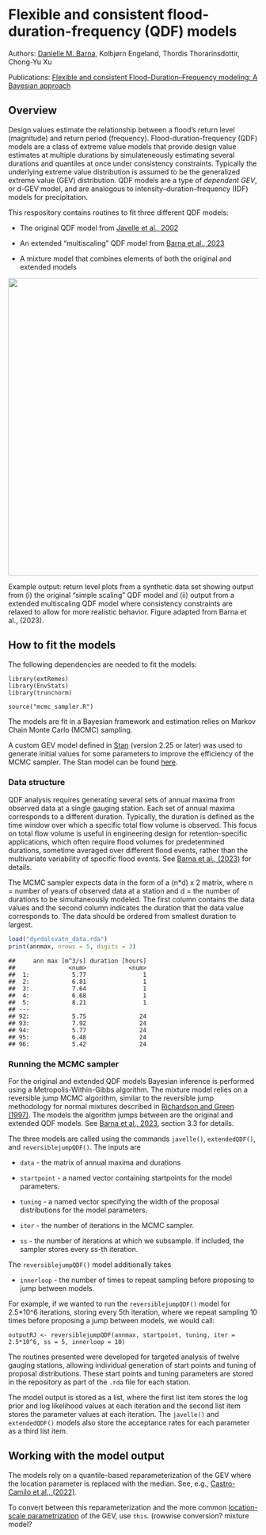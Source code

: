 Flexible and consistent flood-duration-frequency (QDF) models
================

Authors: [Danielle M.
Barna](https://scholar.google.com/citations?hl=no&user=homV8wQAAAAJ),
Kolbjørn Engeland, Thordis Thorarinsdottir, Chong-Yu Xu

Publications: [Flexible and consistent Flood–Duration–Frequency
modeling: A Bayesian
approach](https://www.sciencedirect.com/science/article/pii/S0022169423003906#b34)

## Overview

Design values estimate the relationship between a flood’s return level
(magnitude) and return period (frequency). Flood-duration-frequency
(QDF) models are a class of extreme value models that provide design
value estimates at multiple durations by simulateneously estimating
several durations and quantiles at once under consistency constraints.
Typically the underlying extreme value distribution is assumed to be the
generalized extreme value (GEV) distribution. QDF models are a type of
*dependent GEV*, or d-GEV model, and are analogous to
intensity–duration–frequency (IDF) models for precipitation.

This respository contains routines to fit three different QDF models:

- The original QDF model from [Javelle et al.,
  2002](https://www.sciencedirect.com/science/article/pii/S0022169401005777)

- An extended “multiscaling” QDF model from [Barna et al.,
  2023](https://www.sciencedirect.com/science/article/pii/S0022169423003906#b34)

- A mixture model that combines elements of both the original and
  extended models

<img src="https://github.com/ClimDesign/QDF/assets/49793254/ee515bf8-0c44-4436-88e0-44b1ea58c726" width="600">

Example output: return level plots from a synthetic data set showing
output from (i) the original “simple scaling” QDF model and (ii) output
from a extended multiscaling QDF model where consistency constraints are
relaxed to allow for more realistic behavior. Figure adapted from Barna
et al., (2023).

## How to fit the models

The following dependencies are needed to fit the models:

    library(extRemes)
    library(EnvStats)
    library(truncnorm)

    source("mcmc_sampler.R")

The models are fit in a Bayesian framework and estimation relies on
Markov Chain Monte Carlo (MCMC) sampling.

A custom GEV model defined in [Stan](https://mc-stan.org/) (version 2.25 or later) was used to 
generate initial values for some parameters to improve the efficiency of
the MCMC sampler. The Stan model can be found [here](/Stan).

### Data structure

QDF analysis requires generating several sets of annual maxima from observed data at a single gauging station. Each set of annual maxima corresponds to a different duration. Typically, the duration is defined as the time window over which a specific total flow volume is observed. This focus on total flow volume is useful in engineering design for retention-specific applications, which often require flood volumes for predetermined durations, sometime averaged over different flood events, rather than the multivariate variability of specific flood events. See [Barna et al.,
(2023)](https://www.sciencedirect.com/science/article/pii/S0022169423003906#b34)
for details.

The MCMC sampler expects data in the form of a (n\*d) x 2 matrix, where
n = number of years of observed data at a station and d = the number of
durations to be simultaneously modeled. The first column contains the
data values and the second column indicates the duration that the data
value corresponds to. The data should be ordered from smallest duration
to largest.

``` r
load("dyrdalsvatn_data.rda")
print(annmax, nrows = 5, digits = 3)
```

    ##     ann max [m^3/s] duration [hours]
    ##               <num>            <num>
    ##  1:            5.77                1
    ##  2:            6.81                1
    ##  3:            7.64                1
    ##  4:            6.68                1
    ##  5:            8.21                1
    ## ---                                 
    ## 92:            5.75               24
    ## 93:            7.92               24
    ## 94:            5.77               24
    ## 95:            6.48               24
    ## 96:            5.42               24

### Running the MCMC sampler

For the original and extended QDF models Bayesian inference is performed
using a Metropolis-Within-Gibbs algorithm. The mixture model relies on a
reversible jump MCMC algorithm, similar to the reversible jump
methodology for normal mixtures described in [Richardson and Green
(1997)](https://academic.oup.com/jrsssb/article/59/4/731/7083042). The
models the algorithm jumps between are the original and extended QDF
models. See [Barna et al.,
2023](https://www.sciencedirect.com/science/article/pii/S0022169423003906#b34),
section 3.3 for details.

The three models are called using the commands `javelle()`,
`extendedQDF()`, and `reversiblejumpQDF()`. The inputs are

- `data` - the matrix of annual maxima and durations

- `startpoint` - a named vector containing startpoints for the model
  parameters.

- `tuning` - a named vector specifying the width of the proposal
  distributions for the model parameters.

- `iter` - the number of iterations in the MCMC sampler.

- `ss` - the number of iterations at which we subsample. If included,
  the sampler stores every ss-th iteration.

The `reversiblejumpQDF()` model additionally takes

- `innerloop` - the number of times to repeat sampling before proposing
  to jump between models.

For example, if we wanted to run the `reversiblejumpQDF()` model for
2.5\*10^6 iterations, storing every 5th iteration, where we repeat
sampling 10 times before proposing a jump between models, we would call:

    outputRJ <- reversiblejumpQDF(annmax, startpoint, tuning, iter = 2.5*10^6, ss = 5, innerloop = 10)

The routines presented were developed for targeted analysis of twelve
gauging stations, allowing individual generation of start points and
tuning of proposal distributions. These start points and tuning
parameters are stored in the repository as part of the `.rda` file for
each station.

The model output is stored as a list, where the first list item stores
the log prior and log likelihood values at each iteration and the second
list item stores the parameter values at each iteration. The `javelle()`
and `extendedQDF()` models also store the acceptance rates for each
parameter as a third list item.

## Working with the model output

The models rely on a quantile-based reparameterization of the GEV where
the location parameter is replaced with the median. See, e.g.,
[Castro-Camilo et al.,
(2022)](https://onlinelibrary.wiley.com/doi/full/10.1002/env.2742).

<DRAFT> To convert between this reparameterization and the more common
[location-scale
parametrization](https://en.wikipedia.org/wiki/Generalized_extreme_value_distribution)
of the GEV, use `this`. (rowwise conversion? mixture model?
